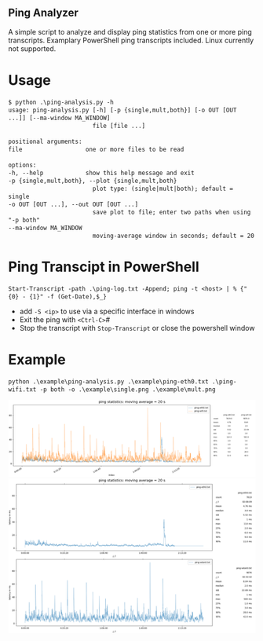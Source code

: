 ## Ping Analyzer
A simple script to analyze and display ping statistics from one or more ping transcripts. Examplary PowerShell ping transcripts included. Linux currently not supported. 

# Usage
    $ python .\ping-analysis.py -h
    usage: ping-analysis.py [-h] [-p {single,mult,both}] [-o OUT [OUT ...]] [--ma-window MA_WINDOW]
                            file [file ...]

    positional arguments:
    file                  one or more files to be read

    options:
    -h, --help            show this help message and exit
    -p {single,mult,both}, --plot {single,mult,both}
                            plot type: (single|mult|both); default = single
    -o OUT [OUT ...], --out OUT [OUT ...]
                            save plot to file; enter two paths when using "-p both"
    --ma-window MA_WINDOW
                            moving-average window in seconds; default = 20

# Ping Transcipt in PowerShell
    Start-Transcript -path .\ping-log.txt -Append; ping -t <host> | % {"{0} - {1}" -f (Get-Date),$_}

- add `-S <ip>` to use via a specific interface in windows
- Exit the ping with `<Ctrl-C>`#
- Stop the transcript with `Stop-Transcript` or close the powershell window

# Example
    python .\example\ping-analysis.py .\example\ping-eth0.txt .\ping-wifi.txt -p both -o .\example\single.png .\example\mult.png

![Single Graph](/example/single.png "Single Graph")
![Multi Graph](/example/multi.png "Multi Graph")
